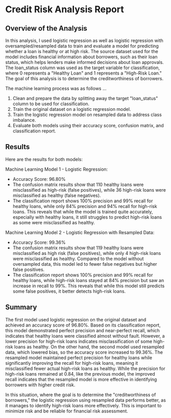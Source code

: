 # Credit Risk Analysis Report 

## Overview of the Analysis 

  In this analysis, I used logistic regression as well as logistic regression with oversampled/resampled data to train and evaluate a model for predicting whether a loan is healthy or at high risk. The source dataset used for the model includes financial information about borrowers, such as their loan status, which helps lenders make informed decisions about loan approvals. The loan_status column was used as the target variable for classification, where 0 represents a "Healthy Loan" and 1 represents a "High-Risk Loan." The goal of this analysis is to determine the creditworthiness of borrowers. 

The machine learning process was as follows ... 
  1. Clean and prepare the data by splitting away the target "loan_status" column to be used for classification. 
  2. Train the original dataset on a logistic regression model.
  3. Train the logistic regression model on resampled data to address class imbalance.
  4. Evaluate both models using their accuracy score, confusion matrix, and classification report.

## Results

Here are the results for both models:

Machine Learning Model 1 - Logistic Regression:
  - Accuracy Score: 96.80%
  - The confusion matrix results show that 110 healthy loans were misclassified as high-risk (false positives), while 36 high-risk loans were
    misclassified as healthy (false negatives).
  - The classification report shows 100% precision and 99% recall for healthy loans, while only 84% precision and 94% recall for high-risk loans.
    This reveals that while the model is trained quite accurately, especially with healthy loans, it still struggles to predict high-risk loans as
    some were misclassified as healthy.


Machine Learning Model 2 - Logistic Regression with Resampled Data:
  - Accuracy Score: 99.36%
  - The confusion matrix results show that 119 healthy loans were misclassified as high risk (false positives), while only 4 high-risk loans were
    misclassified as healthy. Compared to the model without oversampled data, this model led to fewer false negatives but higher false positives.
  - The classification report shows 100% precision and 99% recall for healthy loans, while high-risk loans stayed at 84% precision but saw an
    increase in recall to 99%. This reveals that while this model still predicts some false positives, it better detects high-risk loans.
  

## Summary

The first model used logistic regression on the original dataset and achieved an accuracy score of 96.80%. Based on its classification report, this model demonstrated perfect precision and near-perfect recall, which indicates that healthy loans were classified almost without fault. However, a lower precision for high-risk loans indicates misclassification of some high-risk loans as healthy. On the other hand, the second model used resampled data, which lowered bias, so the accuracy score increased to 99.36%. The resampled model maintained perfect precision for healthy loans while significantly improving the recall for high-risk loans, meaning it misclassified fewer actual high-risk loans as healthy. While the precision for high-risk loans remained at 0.84, like the previous model, the improved recall indicates that the resampled model is more effective in identifying borrowers with higher credit risk.

In this situation, where the goal is to determine the "creditworthiness of borrowers," the logistic regression using resampled data performs better, as it manages to identify high-risk loans more effectively. This is important to minimize risk and be reliable for financial risk assessment.


